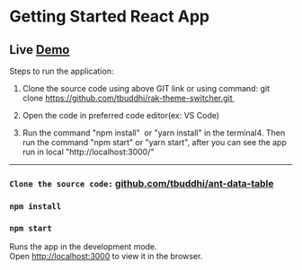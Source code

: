 # Getting Started React App

## Live [Demo](https://amazing-twilight-10fd77.netlify.app/)

Steps to run the application:

1. Clone the source code using above GIT link or using command: git clone https://github.com/tbuddhi/rak-theme-switcher.git 

2. Open the code in preferred code editor(ex: VS Code)

3. Run the command "npm install"  or "yarn install" in the terminal4. Then run the command "npm start" or "yarn start", after you can see the app run in local "http://localhost:3000/"

--------------------------------------------------------------
### `Clone the source code:` [github.com/tbuddhi/ant-data-table](https://github.com/tbuddhi/ant-data-table.git)

### `npm install`
### `npm start`

Runs the app in the development mode.\
Open [http://localhost:3000](http://localhost:3000) to view it in the browser.

